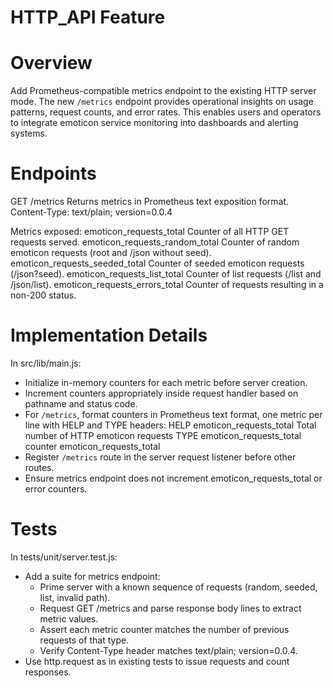 # HTTP_API Feature

# Overview
Add Prometheus-compatible metrics endpoint to the existing HTTP server mode. The new `/metrics` endpoint provides operational insights on usage patterns, request counts, and error rates. This enables users and operators to integrate emoticon service monitoring into dashboards and alerting systems.

# Endpoints

GET /metrics
  Returns metrics in Prometheus text exposition format.
  Content-Type: text/plain; version=0.0.4

Metrics exposed:
  emoticon_requests_total        Counter of all HTTP GET requests served.
  emoticon_requests_random_total Counter of random emoticon requests (root and /json without seed).
  emoticon_requests_seeded_total Counter of seeded emoticon requests (/json?seed).
  emoticon_requests_list_total   Counter of list requests (/list and /json/list).
  emoticon_requests_errors_total Counter of requests resulting in a non-200 status.

# Implementation Details

In src/lib/main.js:
- Initialize in-memory counters for each metric before server creation.
- Increment counters appropriately inside request handler based on pathname and status code.
- For `/metrics`, format counters in Prometheus text format, one metric per line with HELP and TYPE headers:
  HELP emoticon_requests_total Total number of HTTP emoticon requests
  TYPE emoticon_requests_total counter
  emoticon_requests_total <value>
- Register `/metrics` route in the server request listener before other routes.
- Ensure metrics endpoint does not increment emoticon_requests_total or error counters.

# Tests

In tests/unit/server.test.js:
- Add a suite for metrics endpoint:
  - Prime server with a known sequence of requests (random, seeded, list, invalid path).
  - Request GET /metrics and parse response body lines to extract metric values.
  - Assert each metric counter matches the number of previous requests of that type.
  - Verify Content-Type header matches text/plain; version=0.0.4.
- Use http.request as in existing tests to issue requests and count responses.
